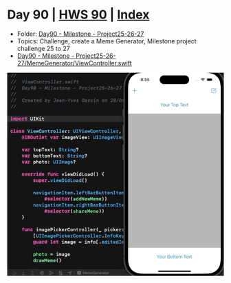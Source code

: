 # Day 90 | [HWS 90](https://www.hackingwithswift.com/100/90) | [Index](https://github.com/jeanyvesgarcin/100DaysOfSwift/blob/main/README.md)

- Folder: [Day90 - Milestone - Project25-26-27](https://github.com/jeanyvesgarcin/100DaysOfSwift/tree/main/Day90%20-%20Milestone%20-%20Project25-26-27)
- Topics: Challenge, create a Meme Generator, Milestone project challenge 25 to 27
- [Day90 - Milestone - Project25-26-27/MemeGenerator/ViewController.swift](https://github.com/jeanyvesgarcin/100DaysOfSwift/blob/6b5c52cf3baadde1b84e2ff888c7eb51f5e7add1/Day90%20-%20Milestone%20-%20Project25-26-27/MemeGenerator/ViewController.swift)

![Day90 - Milestone - Project25-26-27](https://github.com/jeanyvesgarcin/100DaysOfSwift/blob/6b5c52cf3baadde1b84e2ff888c7eb51f5e7add1/Images/Day90%20-%20Milestone%20-%20Project25-26-27.gif)
